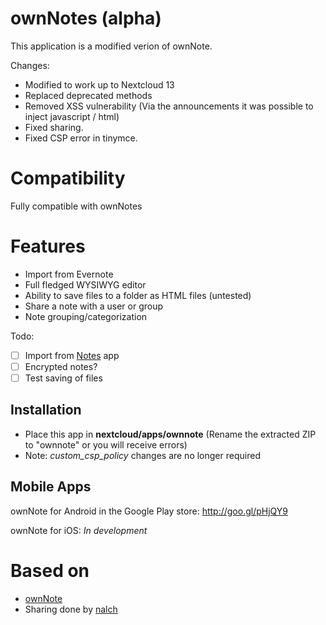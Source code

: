 # ownNotes (alpha)
This application is a modified verion of ownNote.

Changes:
- Modified to work up to Nextcloud 13
- Replaced deprecated methods
- Removed XSS vulnerability (Via the announcements it was possible to inject javascript / html)
- Fixed sharing.
- Fixed CSP error in tinymce.
 
 
# Compatibility
Fully compatible with ownNotes


# Features
- Import from Evernote
- Full fledged WYSIWYG editor
- Ability to save files to a folder as HTML files (untested)
- Share a note with a user or group
- Note grouping/categorization

Todo:
- [ ] Import from [Notes](https://github.com/nextcloud/notes) app
- [ ] Encrypted notes? 
- [ ] Test saving of files

## Installation
- Place this app in **nextcloud/apps/ownnote** (Rename the extracted ZIP to "ownnote" or you will receive errors)
- Note: *custom_csp_policy* changes are no longer required

## Mobile Apps
ownNote for Android in the Google Play store: http://goo.gl/pHjQY9

ownNote for iOS: *In development*

# Based on
- [ownNote](https://github.com/Fmstrat/ownnote)
- Sharing done by [nalch](https://github.com/nalch)